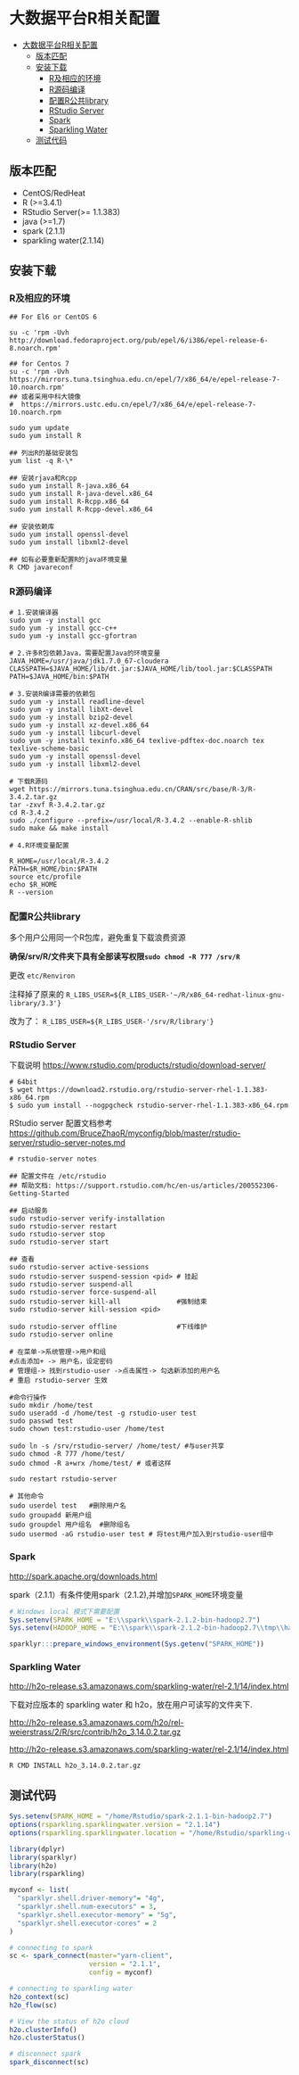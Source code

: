 # 大数据平台R相关配置

- [大数据平台R相关配置](#%E5%A4%A7%E6%95%B0%E6%8D%AE%E5%B9%B3%E5%8F%B0r%E7%9B%B8%E5%85%B3%E9%85%8D%E7%BD%AE)
    - [版本匹配](#%E7%89%88%E6%9C%AC%E5%8C%B9%E9%85%8D)
    - [安装下载](#%E5%AE%89%E8%A3%85%E4%B8%8B%E8%BD%BD)
        - [R及相应的环境](#r%E5%8F%8A%E7%9B%B8%E5%BA%94%E7%9A%84%E7%8E%AF%E5%A2%83)
        - [R源码编译](#r%E6%BA%90%E7%A0%81%E7%BC%96%E8%AF%91)
        - [配置R公共library](#%E9%85%8D%E7%BD%AEr%E5%85%AC%E5%85%B1library)
        - [RStudio Server](#rstudio-server)
        - [Spark](#spark)
        - [Sparkling Water](#sparkling-water)
    - [测试代码](#%E6%B5%8B%E8%AF%95%E4%BB%A3%E7%A0%81)


## 版本匹配

- CentOS/RedHeat
- R (>=3.4.1)
- RStudio Server(>= 1.1.383)
- java (>=1.7)
- spark (2.1.1)
- sparkling water(2.1.14)

## 安装下载

### R及相应的环境

```shell
## For El6 or CentOS 6

su -c 'rpm -Uvh http://download.fedoraproject.org/pub/epel/6/i386/epel-release-6-8.noarch.rpm'

## for Centos 7
su -c 'rpm -Uvh https://mirrors.tuna.tsinghua.edu.cn/epel/7/x86_64/e/epel-release-7-10.noarch.rpm'
## 或者采用中科大镜像
#  https://mirrors.ustc.edu.cn/epel/7/x86_64/e/epel-release-7-10.noarch.rpm

sudo yum update
sudo yum install R

## 列出R的基础安装包
yum list -q R-\*

## 安装rjava和Rcpp
sudo yum install R-java.x86_64
sudo yum install R-java-devel.x86_64
sudo yum install R-Rcpp.x86_64
sudo yum install R-Rcpp-devel.x86_64

## 安装依赖库
sudo yum install openssl-devel 
sudo yum install libxml2-devel

## 如有必要重新配置R的java环境变量
R CMD javareconf

```

### R源码编译

```shell
# 1.安装编译器
sudo yum -y install gcc
sudo yum -y install gcc-c++
sudo yum -y install gcc-gfortran

# 2.许多R包依赖Java，需要配置Java的环境变量
JAVA_HOME=/usr/java/jdk1.7.0_67-cloudera
CLASSPATH=$JAVA_HOME/lib/dt.jar:$JAVA_HOME/lib/tool.jar:$CLASSPATH
PATH=$JAVA_HOME/bin:$PATH

# 3.安装R编译需要的依赖包
sudo yum -y install readline-devel
sudo yum -y install libXt-devel
sudo yum -y install bzip2-devel
sudo yum -y install xz-devel.x86_64
sudo yum -y install libcurl-devel
sudo yum -y install texinfo.x86_64 texlive-pdftex-doc.noarch tex texlive-scheme-basic
sudo yum -y install openssl-devel 
sudo yum -y install libxml2-devel

# 下载R源码
wget https://mirrors.tuna.tsinghua.edu.cn/CRAN/src/base/R-3/R-3.4.2.tar.gz
tar -zxvf R-3.4.2.tar.gz 
cd R-3.4.2
sudo ./configure --prefix=/usr/local/R-3.4.2 --enable-R-shlib
sudo make && make install

# 4.R环境变量配置

R_HOME=/usr/local/R-3.4.2
PATH=$R_HOME/bin:$PATH
source etc/profile
echo $R_HOME
R --version

```

### 配置R公共library

多个用户公用同一个R包库，避免重复下载浪费资源

**确保/srv/R/文件夹下具有全部读写权限`sudo chmod -R 777 /srv/R`**

更改 `etc/Renviron`

注释掉了原来的 `R_LIBS_USER=${R_LIBS_USER-'~/R/x86_64-redhat-linux-gnu-library/3.3'}`

改为了： `R_LIBS_USER=${R_LIBS_USER-'/srv/R/library'}`


### RStudio Server

下载说明 <https://www.rstudio.com/products/rstudio/download-server/>

```shell
# 64bit
$ wget https://download2.rstudio.org/rstudio-server-rhel-1.1.383-x86_64.rpm
$ sudo yum install --nogpgcheck rstudio-server-rhel-1.1.383-x86_64.rpm
```

RStudio server 配置文档参考 <https://github.com/BruceZhaoR/myconfig/blob/master/rstudio-server/rstudio-server-notes.md>

```shell
# rstudio-server notes

## 配置文件在 /etc/rstudio
## 帮助文档: https://support.rstudio.com/hc/en-us/articles/200552306-Getting-Started

## 启动服务
sudo rstudio-server verify-installation
sudo rstudio-server restart
sudo rstudio-server stop
sudo rstudio-server start

## 查看
sudo rstudio-server active-sessions
sudo rstudio-server suspend-session <pid> # 挂起
sudo rstudio-server suspend-all
sudo rstudio-server force-suspend-all
sudo rstudio-server kill-all              #强制结束
sudo rstudio-server kill-session <pid>

sudo rstudio-server offline               #下线维护
sudo rstudio-server online

# 在菜单->系统管理->用户和组
#点击添加+ -> 用户名，设定密码
# 管理组-> 找到rstudio-user ->点击属性-> 勾选新添加的用户名
# 重启 rstudio-server 生效

#命令行操作
sudo mkdir /home/test
sudo useradd -d /home/test -g rstudio-user test
sudo passwd test
sudo chown test:rstudio-user /home/test

sudo ln -s /srv/rstudio-server/ /home/test/ #与user共享
sudo chmod -R 777 /home/test/
sudo chmod -R a+wrx /home/test/ # 或者这样

sudo restart rstudio-server

# 其他命令
sudo userdel test 	#删除用户名
sudo groupadd 新用户组
sudo groupdel 用户组名  #删除组名
sudo usermod -aG rstudio-user test # 将test用户加入到rstudio-user组中
```

### Spark

<http://spark.apache.org/downloads.html>

spark（2.1.1）有条件使用spark（2.1.2),并增加`SPARK_HOME`环境变量

```R
# Windows local 模式下需要配置
Sys.setenv(SPARK_HOME = "E:\\spark\\spark-2.1.2-bin-hadoop2.7")
Sys.setenv(HADOOP_HOME = "E:\\spark\\spark-2.1.2-bin-hadoop2.7\\tmp\\hadoop")

sparklyr:::prepare_windows_environment(Sys.getenv("SPARK_HOME"))
```

### Sparkling Water

<http://h2o-release.s3.amazonaws.com/sparkling-water/rel-2.1/14/index.html>

下载对应版本的 sparkling water 和 h2o，放在用户可读写的文件夹下.

<http://h2o-release.s3.amazonaws.com/h2o/rel-weierstrass/2/R/src/contrib/h2o_3.14.0.2.tar.gz>

<http://h2o-release.s3.amazonaws.com/sparkling-water/rel-2.1/14/index.html>


```
R CMD INSTALL h2o_3.14.0.2.tar.gz
```

## 测试代码

```r
Sys.setenv(SPARK_HOME = "/home/Rstudio/spark-2.1.1-bin-hadoop2.7")
options(rsparkling.sparklingwater.version = "2.1.14")
options(rsparkling.sparklingwater.location = "/home/Rstudio/sparkling-water-2.1.14/assembly/build/libs/sparkling-water-assembly_2.11-2.1.14-all.jar")

library(dplyr)
library(sparklyr)
library(h2o)
library(rsparkling)

myconf <- list(
  "sparklyr.shell.driver-memory"= "4g",
  "sparklyr.shell.num-executors" = 3,
  "sparklyr.shell.executor-memory" = "5g",
  "sparklyr.shell.executor-cores" = 2
)

# connecting to spark
sc <- spark_connect(master="yarn-client",
                    version = "2.1.1", 
                    config = myconf)

# connecting to sparkling water
h2o_context(sc)
h2o_flow(sc)

# View the status of h2o cloud
h2o.clusterInfo()
h2o.clusterStatus()

# disconnect spark
spark_disconnect(sc)
```
